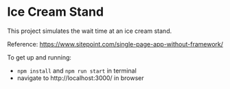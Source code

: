 # Ice Cream Stand

This project simulates the wait time at an ice cream stand.

Reference: https://www.sitepoint.com/single-page-app-without-framework/

To get up and running: 
- `npm install` and `npm run start` in terminal
- navigate to http://localhost:3000/ in browser